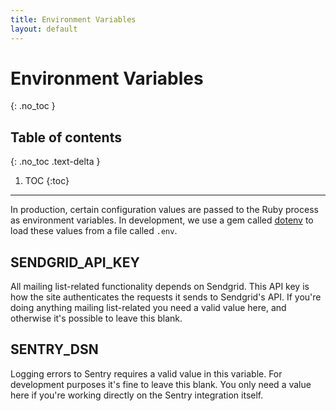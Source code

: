 ```yaml
---
title: Environment Variables
layout: default
---
```


# Environment Variables
{: .no_toc }

## Table of contents
{: .no_toc .text-delta }

1. TOC
{:toc}

---

In production, certain configuration values are passed to the Ruby process as environment variables. In development, we use a gem called [dotenv](https://github.com/bkeepers/dotenv) to load these values from a file called `.env`.

## SENDGRID_API_KEY

All mailing list-related functionality depends on Sendgrid. This API key is how the site authenticates the requests it sends to Sendgrid's API. If you're doing anything mailing list-related you need a valid value here, and otherwise it's possible to leave this blank.

## SENTRY_DSN

Logging errors to Sentry requires a valid value in this variable. For development purposes it's fine to leave this blank. You only need a value here if you're working directly on the Sentry integration itself.